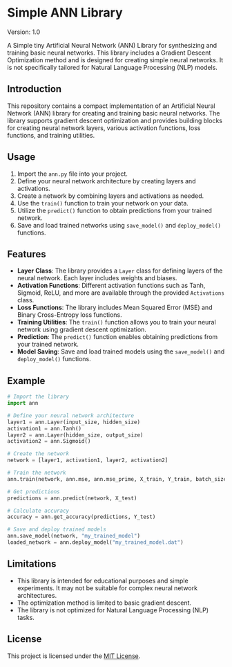 # Simple ANN Library

Version: 1.0

A Simple tiny Artificial Neural Network (ANN) Library for synthesizing and training basic neural networks. This library includes a Gradient Descent Optimization method and is designed for creating simple neural networks. It is not specifically tailored for Natural Language Processing (NLP) models.

## Introduction

This repository contains a compact implementation of an Artificial Neural Network (ANN) library for creating and training basic neural networks. The library supports gradient descent optimization and provides building blocks for creating neural network layers, various activation functions, loss functions, and training utilities.

## Usage

1. Import the `ann.py` file into your project.
2. Define your neural network architecture by creating layers and activations.
3. Create a network by combining layers and activations as needed.
4. Use the `train()` function to train your network on your data.
5. Utilize the `predict()` function to obtain predictions from your trained network.
6. Save and load trained networks using `save_model()` and `deploy_model()` functions.

## Features

- **Layer Class**: The library provides a `Layer` class for defining layers of the neural network. Each layer includes weights and biases.
- **Activation Functions**: Different activation functions such as Tanh, Sigmoid, ReLU, and more are available through the provided `Activations` class.
- **Loss Functions**: The library includes Mean Squared Error (MSE) and Binary Cross-Entropy loss functions.
- **Training Utilities**: The `train()` function allows you to train your neural network using gradient descent optimization.
- **Prediction**: The `predict()` function enables obtaining predictions from your trained network.
- **Model Saving**: Save and load trained models using the `save_model()` and `deploy_model()` functions.

## Example

```python
# Import the library
import ann

# Define your neural network architecture
layer1 = ann.Layer(input_size, hidden_size)
activation1 = ann.Tanh()
layer2 = ann.Layer(hidden_size, output_size)
activation2 = ann.Sigmoid()

# Create the network
network = [layer1, activation1, layer2, activation2]

# Train the network
ann.train(network, ann.mse, ann.mse_prime, X_train, Y_train, batch_size, epochs, learning_rate)

# Get predictions
predictions = ann.predict(network, X_test)

# Calculate accuracy
accuracy = ann.get_accuracy(predictions, Y_test)

# Save and deploy trained models
ann.save_model(network, "my_trained_model")
loaded_network = ann.deploy_model("my_trained_model.dat")
```

## Limitations

- This library is intended for educational purposes and simple experiments. It may not be suitable for complex neural network architectures.
- The optimization method is limited to basic gradient descent.
- The library is not optimized for Natural Language Processing (NLP) tasks.

## License

This project is licensed under the [MIT License](LICENSE).
